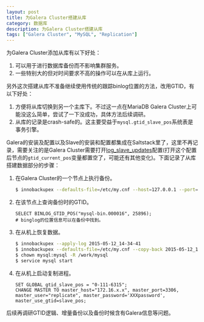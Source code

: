 ```yaml
---
layout: post
title: 为Galera Cluster搭建从库
category: 数据库
description: 为Galera Cluster搭建从库
tags: ["Galera Cluster", "MySQL", "Replication"]
---
```


为Galera Cluster添加从库有以下好处：

1. 可以用于进行数据库备份而不影响集群服务。
2. 一些特别大的但对时间要求不高的操作可以在从库上运行。

另外这次搭建从库不准备继续使用传统的跟踪binlog位置的方法，改用GTID，有以下好处：

1. 方便将从库切换到另一个主库下。不过这一点在MariaDB Galera Cluster上可能没这么简单，尝试了一下没成功，具体方法后续调研。
2. 从库的记录是crash-safe的。这主要受益于`mysql.gtid_slave_pos`系统表是事务引擎。

Galera的安装及配置以及Slave的安装和配置都集成在Saltstack里了，这里不再记录，需要关注的是Galera Cluster需要打开[log_slave_updates](https://mariadb.com/kb/en/mariadb/replication-and-binary-log-server-system-variables/#log_slave_updates)配置(打开这个配置后节点的`gtid_current_pos`变量都置空了，可能还有其他变化)。下面记录了从库搭建数据部分的步骤：

1. 在Galera Cluster的一个节点上执行备份。

    ```sh
    $ innobackupex --defaults-file=/etc/my.cnf --host=127.0.0.1 --port=3306 --user=backup --password='XXXpassword' /work/tmp
    ```
2. 在该节点上查询备份时的GTID。

    ```text
    SELECT BINLOG_GTID_POS("mysql-bin.000016", 25896);
    # binglog的位置信息可以在备份中找到。
    ```
3. 在从机上恢复数据。

    ```sh
    $ innobackupex --apply-log 2015-05-12_14-34-41
    $ innobackupex --defaults-file=/etc/my.cnf --copy-back 2015-05-12_14-34-41
    $ chown mysql:mysql -R /work/mysql
    $ service mysql start
    ```
4. 在从机上启动复制进程。

    ```text
    SET GLOBAL gtid_slave_pos = "0-111-6315";
    CHANGE MASTER TO master_host="172.16.x.x", master_port=3306, master_user="replicate", master_password='XXXpassword', master_use_gtid=slave_pos;
    ```

后续再调研GTID逻辑、增量备份以及备份时候含有Galera信息等问题。
